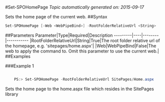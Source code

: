 #Set-SPOHomePage
*Topic automatically generated on: 2015-09-17*

Sets the home page of the current web.
##Syntax
```powershell
Set-SPOHomePage [-Web <WebPipeBind>] -RootFolderRelativeUrl <String>
```


##Parameters
Parameter|Type|Required|Description
---------|----|--------|-----------
|RootFolderRelativeUrl|String|True|The root folder relative url of the homepage, e.g. 'sitepages/home.aspx'|
|Web|WebPipeBind|False|The web to apply the command to. Omit this parameter to use the current web.|
##Examples

###Example 1
```powershell

    PS:> Set-SPOHomePage -RootFolderRelativeUrl SitePages/Home.aspx

```
Sets the home page to the home.aspx file which resides in the SitePages library
<!-- Ref: 6FFD52F678D1E24DFBCBCA30F633E11A -->